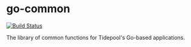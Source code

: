 go-common
=========

[![Build Status](https://travis-ci.org/exadevt/go-commont.png)](https://travis-ci.org/exadevt/go-commont)

The library of common functions for Tidepool's Go-based applications.
